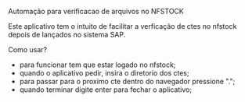 Automação para verificacao de arquivos no NFSTOCK

Este aplicativo tem o intuito de facilitar a verficação de ctes
no nfstock depois de lançados no sistema SAP.

Como usar?
- para funcionar tem que estar logado no nfstock;
- quando o aplicativo pedir, insira o diretorio dos ctes;
- para passar para o proximo cte dentro do navegador pressione ".";
- quando terminar digite enter para fechar o aplicativo;
